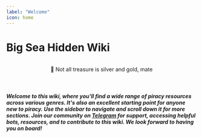 ```yaml
---
label: "Welcome"
icon: home
---
```



# Big Sea Hidden Wiki

<figure class="content-center">
  <img src="https://cdn.jsdelivr.net/gh/vibestepler/picx-images-hosting@master/20231028/ship.59tf2ixg1itc.gif" alt="" style="border-radius: 15px;">
  <figcaption class="caption"></figcaption>
</figure>

<center><span class="no-link inline-flex items-center justify-center font-medium leading-none whitespace-nowrap text-gray-600 bg-white border border-gray-300 dark:text-dark-350 dark:border-dark-450 dark:bg-dark-450 h-6 px-2 text-xs rounded-md"><span>🥂 Not all treasure is silver and gold, mate</span></center>

<br>
<br>
  
##### Welcome to this wiki, where you'll find a wide range of piracy resources across various genres. It's also an excellent starting point for anyone new to piracy. Use the sidebar to navigate and scroll down it for more sections. Join our community on [Telegram](https://t.me/BINCCHUBchat) for support, accessing helpful bots, resources, and to contribute to this wiki. We look forward to having you on board!
